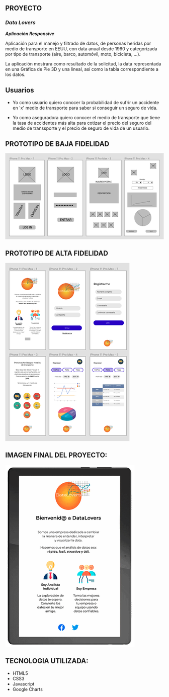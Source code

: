 ## PROYECTO
### ***Data Lovers***

***Aplicación Responsive***

Aplicación para el manejo y filtrado de datos,  de personas heridas por medio de transporte en EEUU, con data anual desde 1960 y categorizada por tipo de transporte (aire, barco, automóvil, moto, bicicleta, ...).

La aplicación mostrara como resultado de la solicitud, la data representada en una Gráfica de Pie 3D y una lineal, así como la tabla correspondiente a los datos.

## Usuarios

- Yo como usuario quiero conocer la probabilidad de sufrir un accidente en 'x' medio de transporte para saber si conseguir un seguro de vida.

- Yo como aseguradora quiero conocer el medio de transporte que tiene la tasa de accidentes más alta para cotizar el precio del seguro del medio de transsporte y el precio de seguro de vida de un usuario.

## PROTOTIPO DE BAJA FIDELIDAD

<img src="src/imgs/Prototipo_BF_DL.png">

## PROTOTIPO DE ALTA FIDELIDAD

<img src="src/imgs/Prototipo_AF_DL.png">

## IMAGEN FINAL DEL PROYECTO:

<img src="src/imgs/DL_Tablet.gif">

## TECNOLOGIA UTILIZADA:

- HTML5
- CSS3
- Javascript
- Google Charts



